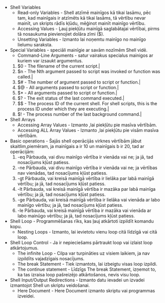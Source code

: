 * Shell Variables
  * Read-only Variables - Shell atzīmē mainīgos kā tikai lasāmu, pēc tam, kad mainīgais ir atzīmēts kā tikai lasāms, tā vērtību nevar     mainīt, un skripts rādīs kļūdu, mēģinot mainīt mainīgo vērtību.
  * Accessing Values - Ļauj piekļūtu mainīgā saglabātajai vērtībai, pirms tā nosaukuma pievienojiet dolāra zīmi ($).
  * Unsetting Variables - Izmanto lai noņemtu mainīgo no mainīgo lielumu saraksta.
* Special Variables - speciāli mainīgie ar savām nozīmēm Shell vidē.
  * Command-Line Arguments - satur vairakus specialus mainigos ar kuriem var izsaukt argumentus.
  1. $0 - The filename of the current script.|
  2. $n - The Nth argument passed to script was invoked or function was called.|
  3. $# - The number of argument passed to script or function.|
  4. $@ - All arguments passed to script or function.|
  5. $* - All arguments passed to script or function.|
  6. $? - The exit status of the last command executed.|
  7. $$ - The process ID of the current shell. For shell scripts, this is the process ID under which they are executing.|
  8. $! - The process number of the last background command.|
* Shell Arrays
  * Accessing Array Values - Izmanto ,lai piekļūtu pie masīva vērtībām.
  * Accessing ALL Array Values - Izmanto ,lai piekļūtu pie visām masīva vērtībām.
* Basic operations - Šajās shell operācijās virknes vērtībām jābut skaitlim,piemēram, ja mainīgais a ir 10 un mainīgais b ir 20, tad ar operācijām:
   1. -eq Pārbauda, vai divu mainīgo vērtība ir vienāda vai ne; ja jā, tad nosacījums kļūst patiess.
   2. -ne Pārbauda, vai divu mainīgo vērtība ir vienāda vai ne; ja vērtības nav vienādas, tad nosacījums kļūst patiess.
   3. -gt Pārbauda, vai kreisā mainīgā vērtība ir lielāka par labā mainīgā vērtību; ja jā, tad nosacījums kļūst patiess.
   4. -lt Pārbauda, vai kreisā mainīgā vērtība ir mazāka par labā mainīga vērtību; ja jā, tad nosacījums kļūst patiess.
   5. -ge Pārbauda, vai kreisā mainīgā vērtība ir lielāka vai vienāda ar labo mainīgo vērtību; ja jā, tad nosacījums kļūst patiess.
   6. -le Pārbauda, vai kreisā mainīgā vērtība ir mazāka vai vienāda ar labo mainūgo vērtību; ja jā, tad nosacījums kļūst patiess.
* Shell Loop - Programmēšanas rīks, kas ļauj atkārtoti izpildīt komandu kopu.
   * Nesting Loops - Izmanto, lai ievietotu vienu loop citā līdzīgā vai citā loop.
* Shell Loop Control - Ja ir nepieciešams pārtraukt loop vai izlaist loop atkārtojumus.
   * The infinite Loop - Cilpa var turpināties uz visiem laikiem, ja nav izpildīts vajadzīgais nosacījums.
   * The break Statement - Tiek izmantots, lai izbeigtu visas loop izpildi.
   * The continue statement - Līdzīgs The break Statement, izņemot to, ka tas izraisa loop pašreizējo atkārtošanos, nevis visu loop.
* Shell Input/Output Redirections - Izmanto datu ievadei un izvadei izmantojot Shell un skriptu veidošanai. 
   * Here Document - Here Document izmanto skriptu vai programmas izveidei. 

